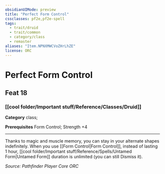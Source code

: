 ```yaml
---
obsidianUIMode: preview
title: "Perfect Form Control"
cssclasses: pf2e,pf2e-spell
tags:
  - trait/druid
  - trait/common
  - category/class
  - remaster
aliases: "Item.NPNXMWCVoZHrLhZE"
license: ORC
---
```

# Perfect Form Control
## Feat 18
### [[cool folder/Important stuff/Reference/Classes/Druid]]

**Category** class; 



**Prerequisites** Form Control; Strength +4
* * *
Thanks to magic and muscle memory, you can stay in your alternate shapes indefinitely. When you use [[Form Control|Form Control]], instead of lasting 1 hour, [[cool folder/Important stuff/Reference/Spells/Untamed Form|Untamed Form]] duration is unlimited (you can still Dismiss it).

*Source: Pathfinder Player Core*
*ORC*